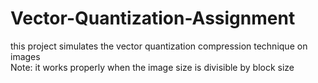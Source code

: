 # Vector-Quantization-Assignment
this project simulates the vector quantization compression technique on images  
Note: it works properly when the image size is divisible by block size  
